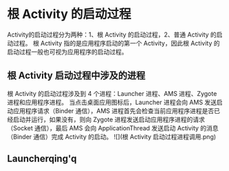 # **根 Activity 的启动过程**
Activity的启动过程分为两种：1、根 Activity 的启动过程，2、普通 Activity 的启动过程。
根 Activity 指的是应用程序启动的第一个 Activity，因此根 Activity 的启动过程一般也可视为应用程序的启动过程。
## 根 Activity 启动过程中涉及的进程
根 Activity 的启动过程涉及到 4 个进程：Launcher 进程、AMS 进程、Zygote 进程和应用程序进程。
当点击桌面应用图标后，Launcher 进程会向 AMS 发送启动应用程序请求（Binder 通信），AMS 进程首先会检查当前应用程序进程是否已经启动并运行，如果没有，则向 Zygote 进程发送启动应用程序进程的请求（Socket 通信），最后 AMS 会向 ApplicationThread 发送启动 Activity 的消息（Binder 通信）完成 Activity 的启动。
![](根 Activity 启动过程进程调用.png)
## Launcherqing'q

